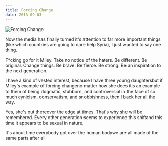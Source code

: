 ```yaml
---
title: Forcing Change
date: 2013-09-03
---
```


![Forcing Change](https://source.unsplash.com/-m88z7ily-w/1600x900)

Now the media has finally turned it's attention to far more important things (like which countries are going to dare help Syria), I just wanted to say one thing.

F*cking go for it Miley. Take no notice of the haters. Be different. Be original. Change things. Be brave. Be fierce. Be strong. Be an inspiration to the next generation.

I have a kind of vested interest, because I have three young daughtersbut if Miley's example of forcing changeno matter how she does itis an example to them of being dogmatic, stubborn, and controversial in the face of so much cynicism, conservatism, and snobbishness, then I back her all the way.

Yes, she's out thereover the edge at times. That's why she will be remembered. Every other generation seems to experience this shiftand this time it appears to be sexual in nature.

It's about time everybody got over the human bodywe are all made of the same parts after all